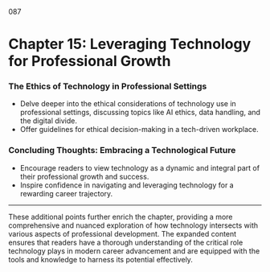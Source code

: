 087

# **Chapter 15: Leveraging Technology for Professional Growth**

### **The Ethics of Technology in Professional Settings**

- Delve deeper into the ethical considerations of technology use in professional settings, discussing 
topics like AI ethics, data handling, and the digital divide.
- Offer guidelines for ethical decision-making in a tech-driven workplace.

### **Concluding Thoughts: Embracing a Technological Future**

- Encourage readers to view technology as a dynamic and integral part of their professional growth and 
success.
- Inspire confidence in navigating and leveraging technology for a rewarding career trajectory.

---

These additional points further enrich the chapter, providing a more comprehensive and nuanced 
exploration of how technology intersects with various aspects of professional development. The 
expanded content ensures that readers have a thorough understanding of the critical role technology 
plays in modern career advancement and are equipped with the tools and knowledge to harness its 
potential effectively.
